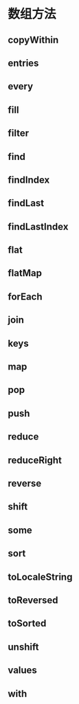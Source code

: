 # 数组方法

## copyWithin

## entries

## every

## fill

## filter

## find

## findIndex

## findLast

## findLastIndex

## flat

## flatMap

## forEach

## join

## keys

## map

## pop

## push

## reduce

## reduceRight

## reverse

## shift

## some

## sort

## toLocaleString

## toReversed

## toSorted

## unshift

## values

## with
